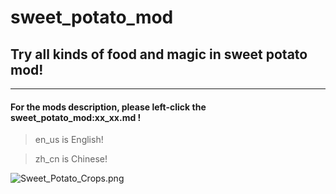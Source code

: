 # sweet_potato_mod

## Try all kinds of food and magic in sweet potato mod!

-----------------------------------------------------------------------------------------

#### For the mods description, please left-click the sweet_potato_mod:xx_xx.md !

> en_us is English!

> zh_cn is Chinese!

![Sweet_Potato_Crops.png](https://i.loli.net/2020/11/23/zEqy5TQexFDAKuI.png)
